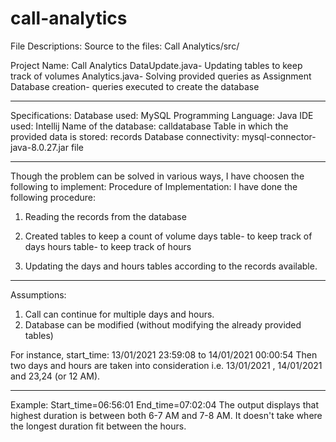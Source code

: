 # call-analytics
File Descriptions:
Source to the files:
Call Analytics/src/

Project Name: Call Analytics
DataUpdate.java- Updating tables to keep track of volumes
Analytics.java- Solving provided queries as Assignment
Database creation- queries executed to create the database

-----------
Specifications:
Database used: MySQL
Programming Language: Java
IDE used: Intellij
Name of the database: calldatabase
Table in which the provided data is stored: records
Database connectivity: mysql-connector-java-8.0.27.jar file

-----------
Though the problem can be solved in various ways, I have choosen the following to implement:
Procedure of Implementation:
I have done the following procedure:
1. Reading the records from the database
2. Created tables to keep a count of volume
days table- to keep track of days
hours table- to keep track of hours

3. Updating the days and hours tables according to the records available.

-----------
Assumptions:
1. Call can continue for multiple days and hours.
2. Database can be modified (without modifying the already provided tables)

For instance,
start_time: 13/01/2021 23:59:08 to 14/01/2021 00:00:54
Then two days and hours are taken into consideration i.e. 13/01/2021 , 14/01/2021 and 23,24 (or 12 AM).

-----------
Example:
Start_time=06:56:01
End_time=07:02:04
The output displays that highest duration is between both 6-7 AM and 7-8 AM. It doesn't take where the longest duration fit between the hours.
